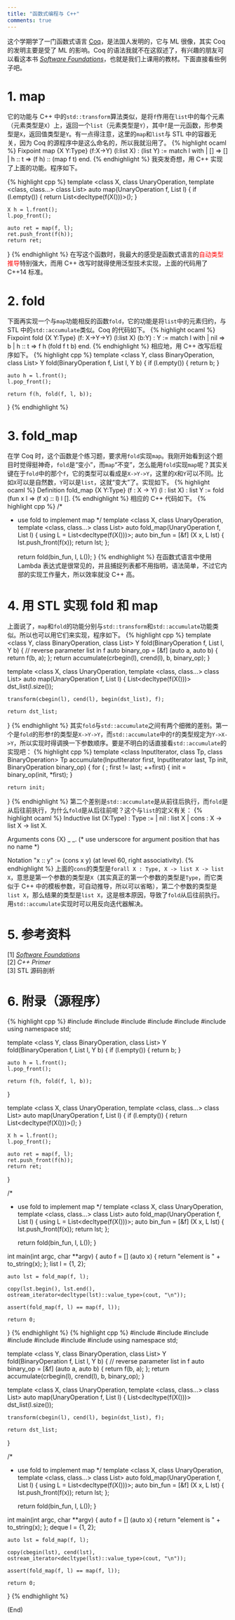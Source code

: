 ```yaml
---
title: "函数式编程与 C++"
comments: true
---
```


这个学期学了一门函数式语言 <a href="https://coq.inria.fr/" target="_blank">Coq</a>，是法国人发明的，它与 ML 很像，其实 Coq 的发明主要是受了 ML 的影响。Coq 的语法我就不在这叙述了，有兴趣的朋友可以看这本书 <a href="http://www.cis.upenn.edu/~bcpierce/sf/current/index.html" target="_blank"><i>Software Foundations</i></a>，也就是我们上课用的教材。下面直接看些例子吧。

# 1. map
它的功能与 C++ 中的`std::transform`算法类似，是将`f`作用在`list`中的每个元素（元素类型是`X`）上，返回一个`list`（元素类型是`Y`），其中`f`是一元函数，形参类型是`X`，返回值类型是`Y`。有一点得注意，这里的`map`和`list`与 STL 中的容器无关，因为 Coq 的源程序中是这么命名的，所以我就沿用了。
{% highlight ocaml %}
Fixpoint map {X Y:Type} (f:X->Y) (l:list X)
             : (list Y) :=
  match l with
  | []     => []
  | h :: t => (f h) :: (map f t)
  end.
{% endhighlight %}
我突发奇想，用 C++ 实现了上面的功能。程序如下。

<!-- more -->

{% highlight cpp %}
template <class X, class UnaryOperation, template <class, class...> class List>
auto map(UnaryOperation f, List<X> l)
{
	if (l.empty()) {
		return List<decltype(f(X()))>();
	}

	X h = l.front();
	l.pop_front();

	auto ret = map(f, l);
	ret.push_front(f(h));
	return ret;
}
{% endhighlight %}
在写这个函数时，我最大的感受是函数式语言的<font color="red">自动类型推导</font>特别强大，而用 C++ 改写时就得使用泛型技术实现，上面的代码用了 C++14 标准。

# 2. fold

下面再实现一个与`map`功能相反的函数`fold`，它的功能是将`list`中的元素归约，与 STL 中的`std::accumulate`类似。Coq 的代码如下。
{% highlight ocaml %}
Fixpoint fold {X Y:Type} (f: X->Y->Y) (l:list X) (b:Y) : Y :=
  match l with
  | nil => b
  | h :: t => f h (fold f t b)
  end.
{% endhighlight %}
相应地，用 C++ 改写后程序如下。
{% highlight cpp %}
template <class Y, class BinaryOperation, class List>
Y fold(BinaryOperation f, List l, Y b)
{
	if (l.empty()) {
		return b;
	}

	auto h = l.front();
	l.pop_front();

	return f(h, fold(f, l, b));
}
{% endhighlight %}
# 3. fold_map
在学 Coq 时，这个函数是个练习题，要求用`fold`实现`map`。我刚开始看到这个题目时觉得挺神奇，`fold`是“变小”，而`map`“不变”，怎么能用`fold`实现`map`呢？其实关键在于`fold`中的那个`f`，它的类型可以看成是`X->Y->Y`，这里的`X`和`Y`可以不同。比如`X`可以是自然数，`Y`可以是`list`，这就“变大”了。实现如下。
{% highlight ocaml %}
Definition fold_map {X Y:Type} (f : X -> Y) (l : list X) : list Y :=
        fold (fun x l => (f x) :: l) l [].
{% endhighlight %}
相应的 C++ 代码如下。
{% highlight cpp %}
/*
 * use fold to implement map
 */
template <class X, class UnaryOperation, template <class, class...> class List>
auto fold_map(UnaryOperation f, List<X> l)
{
	using L = List<decltype(f(X()))>;
	auto bin_fun = [&f] (X x, L lst) {
		lst.push_front(f(x));
		return lst;
	};

	return fold(bin_fun, l, L());
}
{% endhighlight %}
在函数式语言中使用 Lambda 表达式是很常见的，并且捕捉列表都不用指明，语法简单，不过它内部的实现工作量大，所以效率就没 C++ 高。

# 4. 用 STL 实现 fold 和 map
上面说了，`map`和`fold`的功能分别与`std::transform`和`std::accumulate`功能类似。所以也可以用它们来实现，程序如下。
{% highlight cpp %}
template <class Y, class BinaryOperation, class List>
Y fold(BinaryOperation f, List l, Y b)
{
	// reverse parameter list in f
	auto binary_op = [&f] (auto a, auto b) {
		return f(b, a);
	};
	return accumulate(crbegin(l), crend(l), b, binary_op);
}

template <class X, class UnaryOperation, template <class, class...> class List>
auto map(UnaryOperation f, List<X> l)
{
	List<decltype(f(X()))> dst_list(l.size());

	transform(cbegin(l), cend(l), begin(dst_list), f);

	return dst_list;
}
{% endhighlight %}
其实`fold`与`std::accumulate`之间有两个细微的差别。第一个是`fold`的形参`f`的类型是`X->Y->Y`，而`std::accumulate`中的`f`的类型规定为`Y->X->Y`，所以实现时得调换一下参数顺序。要是不明白的话直接看`std::accumulate`的实现吧：
{% highlight cpp %}
template <class InputIterator, class Tp, class BinaryOperation>
Tp accumulate(InputIterator first, InputIterator last, Tp init, BinaryOperation binary_op)
{
	for ( ; first != last; ++first) {
		init = binary_op(init, *first);
	}

	return init;
}
{% endhighlight %}
第二个差别是`std::accumulate`是从前往后执行，而`fold`是从后往前执行，为什么`fold`是从后往前呢？这个与`list`的定义有关：
{% highlight ocaml %}
Inductive list (X:Type) : Type :=
  | nil : list X
  | cons : X -> list X -> list X.

Arguments cons {X} _ _.  (* use underscore for argument position that has no name *)

Notation "x :: y" := (cons x y)
                     (at level 60, right associativity).
{% endhighlight %}
上面的`cons`的类型是`forall X : Type, X -> list X -> list X`，意思是第一个参数的类型是`X`（其实真正的第一个参数的类型是`Type`，而它类似于 C++ 中的模板参数，可自动推导，所以可以省略），第二个参数的类型是`list X`，那么结果的类型是`list X`，这是根本原因，导致了`fold`从后往前执行。用`std::accumulate`实现时可以用反向迭代器解决。

# 5. 参考资料

[1] <a href="http://www.cis.upenn.edu/~bcpierce/sf/current/index.html" target="_blank"><i>Software Foundations</i></a><br />
[2] <i>C++ Primer</i><br />
[3] STL 源码剖析

# 6. 附录（源程序）

{% highlight cpp %}
#include <iostream>
#include <list>
#include <iterator>
#include <algorithm>
#include <string>
#include <cassert>
using namespace std;

template <class Y, class BinaryOperation, class List>
Y fold(BinaryOperation f, List l, Y b)
{
	if (l.empty()) {
		return b;
	}

	auto h = l.front();
	l.pop_front();

	return f(h, fold(f, l, b));
}

template <class X, class UnaryOperation, template <class, class...> class List>
auto map(UnaryOperation f, List<X> l)
{
	if (l.empty()) {
		return List<decltype(f(X()))>();
	}

	X h = l.front();
	l.pop_front();

	auto ret = map(f, l);
	ret.push_front(f(h));
	return ret;
}

/*
 * use fold to implement map
 */
template <class X, class UnaryOperation, template <class, class...> class List>
auto fold_map(UnaryOperation f, List<X> l)
{
	using L = List<decltype(f(X()))>;
	auto bin_fun = [&f] (X x, L lst) {
		lst.push_front(f(x));
		return lst;
	};

	return fold(bin_fun, l, L());
}

int main(int argc, char **argv)
{
	auto f = [] (auto x) {
		return "element is " + to_string(x);
	};
	list<short> l = {1, 2};

	auto lst = fold_map(f, l);

	copy(lst.begin(), lst.end(), ostream_iterator<decltype(lst)::value_type>(cout, "\n"));

	assert(fold_map(f, l) == map(f, l));

	return 0;
}
{% endhighlight %}
{% highlight cpp %}
#include <iostream>
#include <numeric>
#include <deque>
#include <iterator>
#include <algorithm>
#include <string>
#include <cassert>
using namespace std;

template <class Y, class BinaryOperation, class List>
Y fold(BinaryOperation f, List l, Y b)
{
	// reverse parameter list in f
	auto binary_op = [&f] (auto a, auto b) {
		return f(b, a);
	};
	return accumulate(crbegin(l), crend(l), b, binary_op);
}

template <class X, class UnaryOperation, template <class, class...> class List>
auto map(UnaryOperation f, List<X> l)
{
	List<decltype(f(X()))> dst_list(l.size());

	transform(cbegin(l), cend(l), begin(dst_list), f);

	return dst_list;
}

/*
 * use fold to implement map
 */
template <class X, class UnaryOperation, template <class, class...> class List>
auto fold_map(UnaryOperation f, List<X> l)
{
	using L = List<decltype(f(X()))>;
	auto bin_fun = [&f] (X x, L lst) {
		lst.push_front(f(x));
		return lst;
	};

	return fold(bin_fun, l, L());
}

int main(int argc, char **argv)
{
	auto f = [] (auto x) {
		return "element is " + to_string(x);
	};
	deque<short> l = {1, 2};

	auto lst = fold_map(f, l);

	copy(cbegin(lst), cend(lst), ostream_iterator<decltype(lst)::value_type>(cout, "\n"));

	assert(fold_map(f, l) == map(f, l));

	return 0;
}
{% endhighlight %}

(End)
